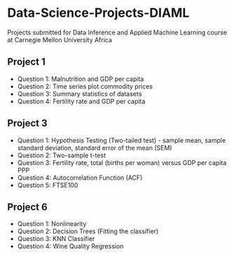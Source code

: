 # Data-Science-Projects-DIAML
Projects submitted for Data Inference and Applied Machine Learning course at Carnegie Mellon University Africa

## Project 1
- Question 1: Malnutrition and GDP per capita
- Question 2: Time series plot commodity prices
- Question 3: Summary statistics of datasets
- Question 4: Fertility rate and GDP per capita

## Project 3
- Question 1: Hypothesis Testing (Two-tailed test) - sample mean, sample standard deviation, standard error of the mean (SEM)
- Question 2: Two-sample t-test
- Question 3: Fertility rate, total (births per woman) versus GDP per capita PPP
- Question 4: Autocorrelation Function (ACF)
- Question 5: FTSE100

## Project 6
- Question 1: Nonlinearity
- Question 2: Decision Trees (Fitting the classifier)
- Question 3: KNN Classifier
- Question 4: Wine Quality Regression
